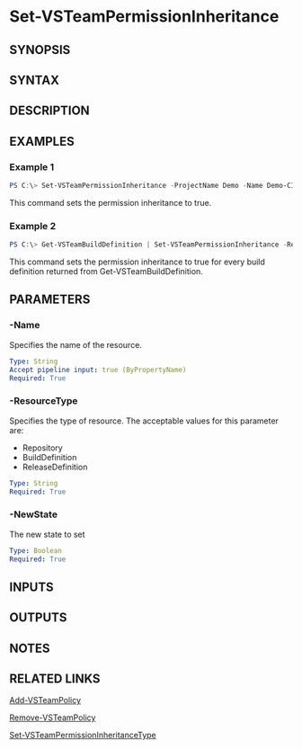 <!-- #include "./common/header.md" -->

# Set-VSTeamPermissionInheritance

## SYNOPSIS

<!-- #include "./synopsis/Set-VSTeamPermissionInheritance.md" -->

## SYNTAX

## DESCRIPTION

<!-- #include "./synopsis/Set-VSTeamPermissionInheritance.md" -->

## EXAMPLES

### Example 1

```powershell
PS C:\> Set-VSTeamPermissionInheritance -ProjectName Demo -Name Demo-CI -ResourceType BuildDefinition -NewState $true -Force
```

This command sets the permission inheritance to true.

### Example 2

```powershell
PS C:\> Get-VSTeamBuildDefinition | Set-VSTeamPermissionInheritance -ResourceType BuildDefinition -NewState $true -Force
```

This command sets the permission inheritance to true for every build definition returned from Get-VSTeamBuildDefinition.

## PARAMETERS

<!-- #include "./params/projectName.md" -->

### -Name

Specifies the name of the resource.

```yaml
Type: String
Accept pipeline input: true (ByPropertyName)
Required: True
```

### -ResourceType

Specifies the type of resource. The acceptable values for this parameter are:

- Repository
- BuildDefinition
- ReleaseDefinition

```yaml
Type: String
Required: True
```

### -NewState

The new state to set

```yaml
Type: Boolean
Required: True
```

<!-- #include "./params/force.md" -->

## INPUTS

## OUTPUTS

## NOTES

## RELATED LINKS

[Add-VSTeamPolicy](Add-VSTeamPolicy.md)

[Remove-VSTeamPolicy](Remove-VSTeamPolicy.md)

[Set-VSTeamPermissionInheritanceType](Set-VSTeamPermissionInheritanceType.md)
